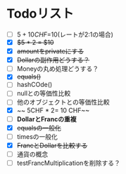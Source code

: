 # Todoリスト
- [ ] $5 + 10 CHF =$10(レートが2:1の場合)
- [x] ~~$5 * 2 = $10~~
- [x] ~~amountをprivateにする~~
- [x] ~~Dollarの副作用どうする？~~
- [ ] Moneyの丸め処理どうする？
- [x] ~~equals()~~
- [ ] hashCOde()
- [ ] nullとの等価性比較
- [ ] 他のオブジェクトとの等価性比較
- [x] ~~  5CHF * 2= 10 CHF~~
- [ ] **DollarとFrancの重複**
- [x] ~~equalsの一般化~~
- [ ] timesの一般化
- [x] ~~FrancとDollarを比較する~~
- [ ] 通貨の概念
- [ ] testFrancMultiplicationを削除する？
